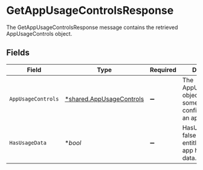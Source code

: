 # GetAppUsageControlsResponse

The GetAppUsageControlsResponse message contains the retrieved AppUsageControls object.


## Fields

| Field                                                                           | Type                                                                            | Required                                                                        | Description                                                                     |
| ------------------------------------------------------------------------------- | ------------------------------------------------------------------------------- | ------------------------------------------------------------------------------- | ------------------------------------------------------------------------------- |
| `AppUsageControls`                                                              | [*shared.AppUsageControls](../../../pkg/models/shared/appusagecontrols.md)      | :heavy_minus_sign:                                                              | The AppUsageControls object describes some peripheral configuration for an app. |
| `HasUsageData`                                                                  | **bool*                                                                         | :heavy_minus_sign:                                                              | HasUsageData is false if the access entitlement for this app has no usage data. |